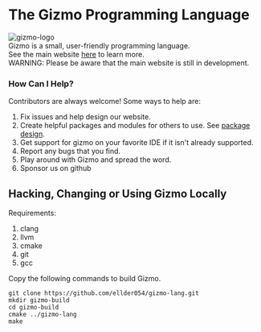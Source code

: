 # The Gizmo Programming Language
![gizmo-logo](https://user-images.githubusercontent.com/76635411/117458638-7f045b80-af18-11eb-8bbe-33fb328ea454.png)  
Gizmo is a small, user-friendly programming language.  
See the main website [here](https://ellder054.github.io/gizmolang/index.html) to learn more.  
WARNING: Please be aware that the main website is still in development.

### How Can I Help?
Contributors are always welcome! Some ways to help are:  
1. Fix issues and help design our website.  
2. Create helpful packages and modules for others to use. See [package design](https://ellder054.github.io/gizmolang/packages.html).  
3. Get support for gizmo on your favorite IDE if it isn't already supported.  
4. Report any bugs that you find.  
5. Play around with Gizmo and spread the word.
6. Sponsor us on github

## Hacking, Changing or Using Gizmo Locally
Requirements:
1. clang
2. llvm
3. cmake
4. git
5. gcc

Copy the following commands to build Gizmo.
```shell
git clone https://github.com/ellder054/gizmo-lang.git
mkdir gizmo-build
cd gizmo-build
cmake ../gizmo-lang
make
```
